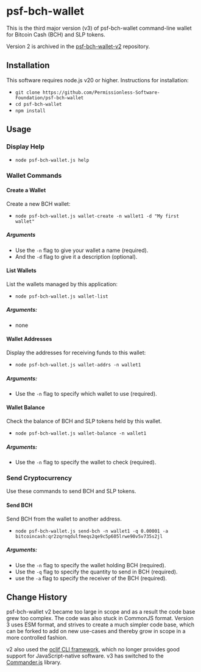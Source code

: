 # psf-bch-wallet

This is the third major version (v3) of psf-bch-wallet command-line wallet for Bitcoin Cash (BCH) and SLP tokens.

Version 2 is archived in the [psf-bch-wallet-v2](https://github.com/Permissionless-Software-Foundation/psf-bch-wallet-v2) repository.

## Installation

This software requires node.js v20 or higher. Instructions for installation:

- `git clone https://github.com/Permissionless-Software-Foundation/psf-bch-wallet`
- `cd psf-bch-wallet`
- `npm install`

## Usage

### Display Help

- `node psf-bch-wallet.js help`

### Wallet Commands

#### Create a Wallet

Create a new BCH wallet:

- `node psf-bch-wallet.js wallet-create -n wallet1 -d "My first wallet"`

##### Arguments
- Use the `-n` flag to give your wallet a name (required).
- And the `-d` flag to give it a description (optional).


#### List Wallets

List the wallets managed by this application:

- `node psf-bch-wallet.js wallet-list`

##### Arguments:
- none


#### Wallet Addresses

Display the addresses for receiving funds to this wallet:

- `node psf-bch-wallet.js wallet-addrs -n wallet1`

##### Arguments:

- Use the `-n` flag to specify which wallet to use (required).


#### Wallet Balance

Check the balance of BCH and SLP tokens held by this wallet.

- `node psf-bch-wallet.js wallet-balance -n wallet1`

##### Arguments:

- Use the `-n` flag to specify the wallet to check (required).


### Send Cryptocurrency

Use these commands to send BCH and SLP tokens.

#### Send BCH

Send BCH from the wallet to another address.

- `node psf-bch-wallet.js send-bch -n wallet1 -q 0.00001 -a bitcoincash:qr2zqrnqdulfmeqs2qe9c5p605lrwe90v5v735s2jl`

##### Arguments:
- Use the `-n` flag to specify the wallet holding BCH (required).
- Use the `-q` flag to specify the quantity to send in BCH (required).
- use the `-a` flag to specify the receiver of the BCH (required).

## Change History

psf-bch-wallet v2 became too large in scope and as a result the code base grew too complex. The code was also stuck in CommonJS format. Version 3 uses ESM format, and strives to create a much simpler code base, which can be forked to add on new use-cases and thereby grow in scope in a more controlled fashion.

v2 also used the [oclif CLI framework](https://oclif.io/), which no longer provides good support for JavaScript-native software. v3 has switched to the [Commander.js](https://github.com/tj/commander.js/) library.
